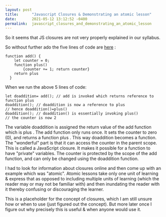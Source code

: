 ```yaml
---
layout: post
title:      "Javascript Closures & Demonstrating an atomic lesson"
date:       2021-05-12 13:12:52 -0400
permalink:  javascript_closures_and_demonstrating_an_atomic_lesson
---
```



So it seems that JS closures are not very properly explained in our syllabus.

So without further ado the five lines of code are [here](http://https://github.com/mrarthurwhite/js_closure_demonstration/blob/main/closure_demo.js) :
```
function add() {
    let counter = 0;
    function plus() 
		{counter += 1; return counter}
    return plus
  }
```

When we run the above 5 lines of code:
```
let doaddition= add(); // add is invoked which returns reference to function plus
doaddition(); // doaddition is now a reference to plus 
// hence doaddition()=plus()
doaddition(); // doaddition() is essentially invoking plus()
// the counter is now 2
```
 

The variable doaddition is assigned the return value of the  add function which is plus .
The  add function only runs once. It sets the counter to zero (0), and returns a function  plus .
This way doaddition becomes a function. The "wonderful" part is that it can access the counter in the parent scope.
This is called a JavaScript closure. It makes it possible for a function to have "private" variables.
The counter is protected by the scope of the add function, and can only be changed using the doaddition function.


I had to look for information about closures online and then come up with an example which was "atomic". Atomic lessons take only one unit of learning & express that as opposed to including multiple units of learning (which the reader may or may not be familiar with) and then inundating the reader with it thereby confusing or discouraging the learner. 

This is a placeholder for the concept of closures, which I am still unsure how or when to use (just figured out the concept). But more later once I figure out why precisely this is useful & when anyone would use it.

